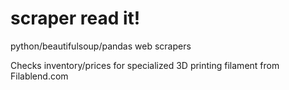 # scraper read it!
python/beautifulsoup/pandas web scrapers

Checks inventory/prices for specialized 3D printing filament from Filablend.com
